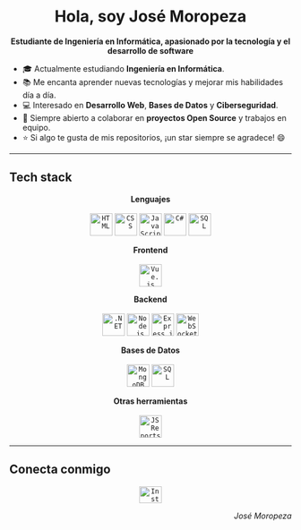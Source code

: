 <h1 align="center">
  Hola, soy José Moropeza
</h1>

<p align="center">
  <b>Estudiante de Ingeniería en Informática, apasionado por la tecnología y el desarrollo de software</b>
</p>

- 🎓 Actualmente estudiando **Ingeniería en Informática**.
- 📚 Me encanta aprender nuevas tecnologías y mejorar mis habilidades día a día.
- 💻 Interesado en **Desarrollo Web**, **Bases de Datos** y **Ciberseguridad**.
- 🚀 Siempre abierto a colaborar en **proyectos Open Source** y trabajos en equipo.
- ⭐ Si algo te gusta de mis repositorios, ¡un star siempre se agradece! 😄

---

<h2>Tech stack</h2>

<p align="center">
  <b>Lenguajes</b>
  <br><br>
  <code><img src="https://github.com/oHTGo/oHTGo/blob/main/images/html.svg" alt="HTML" height="40"/></code>
  <code><img src="https://github.com/oHTGo/oHTGo/blob/main/images/css.svg" alt="CSS" height="40"/></code>
  <code><img src="https://github.com/oHTGo/oHTGo/blob/main/images/javascript.svg" alt="JavaScript" height="40"/></code>
  <code><img src="https://github.com/oHTGo/oHTGo/blob/main/images/csharp.svg" alt="C#" height="40"/></code>
  <code><img src="https://github.com/oHTGo/oHTGo/blob/main/images/sql.svg" alt="SQL" height="40"/></code>
</p>

<p align="center">
  <b>Frontend</b>
  <br><br>
  <code><img src="https://github.com/oHTGo/oHTGo/blob/main/images/vue.svg" alt="Vue.js" height="40"/></code>
</p>

<p align="center">
  <b>Backend</b>
  <br><br>
  <code><img src="https://github.com/oHTGo/oHTGo/blob/main/images/dotnet.svg" alt=".NET" height="40"/></code>
  <code><img src="https://github.com/oHTGo/oHTGo/blob/main/images/node.svg" alt="Node.js" height="40"/></code>
  <code><img src="https://github.com/oHTGo/oHTGo/blob/main/images/express.svg" alt="Express.js" height="40"/></code>
  <code><img src="https://github.com/oHTGo/oHTGo/blob/main/images/websocket.svg" alt="WebSocket" height="40"/></code>
</p>

<p align="center">
  <b>Bases de Datos</b>
  <br><br>
  <code><img src="https://github.com/oHTGo/oHTGo/blob/main/images/mongodb.svg" alt="MongoDB" height="40"/></code>
  <code><img src="https://github.com/oHTGo/oHTGo/blob/main/images/sql.svg" alt="SQL" height="40"/></code>
</p>

<p align="center">
  <b>Otras herramientas</b>
  <br><br>
  <code><img src="https://github.com/oHTGo/oHTGo/blob/main/images/jsreports.svg" alt="JS Reports" height="40"/></code>
</p>

---

<h2>Conecta conmigo</h2>
<p align="center">
  <a href="https://www.instagram.com/jmoropeza33" target="_blank">
    <code><img src="https://github.com/oHTGo/oHTGo/blob/main/images/instagram.svg" alt="Instagram" height="30" width="40"/></code>
  </a>
</p>

<p align="right">
  <em>José Moropeza</em>
</p>
